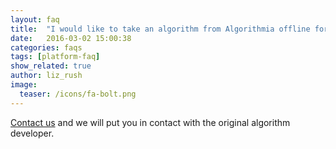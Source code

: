 ```yaml
---
layout: faq
title:  "I would like to take an algorithm from Algorithmia offline for my application, what can I do?"
date:   2016-03-02 15:00:38
categories: faqs
tags: [platform-faq]
show_related: true
author: liz_rush
image:
  teaser: /icons/fa-bolt.png
---
```


[Contact us](https://algorithmia.com/contact) and we will put you in contact with the original algorithm developer.
